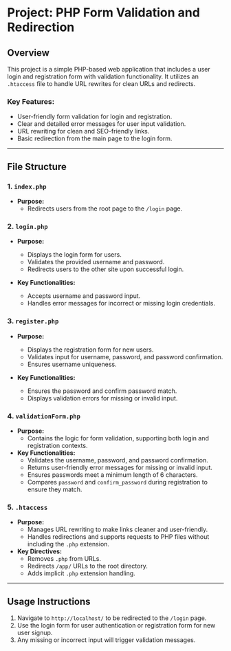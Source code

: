 
# Project: PHP Form Validation and Redirection

## Overview
This project is a simple PHP-based web application that includes a user login and registration form with validation functionality. It utilizes an `.htaccess` file to handle URL rewrites for clean URLs and redirects. 

### Key Features:
- User-friendly form validation for login and registration.
- Clear and detailed error messages for user input validation.
- URL rewriting for clean and SEO-friendly links.
- Basic redirection from the main page to the login form.

---

## File Structure

### 1. `index.php`
- **Purpose:** 
  - Redirects users from the root page to the `/login` page.

### 2. `login.php`
- **Purpose:** 
  - Displays the login form for users.
  - Validates the provided username and password.
  - Redirects users to the other site upon successful login.

- **Key Functionalities:**
  - Accepts username and password input.
  - Handles error messages for incorrect or missing login credentials.

### 3. `register.php`
- **Purpose:** 
  - Displays the registration form for new users.
  - Validates input for username, password, and password confirmation.
  - Ensures username uniqueness.

- **Key Functionalities:**
  - Ensures the password and confirm password match.
  - Displays validation errors for missing or invalid input.

### 4. `validationForm.php`
- **Purpose:** 
  - Contains the logic for form validation, supporting both login and registration contexts.
- **Key Functionalities:**
  - Validates the username, password, and password confirmation.
  - Returns user-friendly error messages for missing or invalid input.
  - Ensures passwords meet a minimum length of 6 characters.
  - Compares `password` and `confirm_password` during registration to ensure they match.

### 5. `.htaccess`
- **Purpose:**
  - Manages URL rewriting to make links cleaner and user-friendly.
  - Handles redirections and supports requests to PHP files without including the `.php` extension.
- **Key Directives:**
  - Removes `.php` from URLs.
  - Redirects `/app/` URLs to the root directory.
  - Adds implicit `.php` extension handling.

---

## Usage Instructions
1. Navigate to `http://localhost/` to be redirected to the `/login` page.
2. Use the login form for user authentication or registration form for new user signup.
3. Any missing or incorrect input will trigger validation messages.


